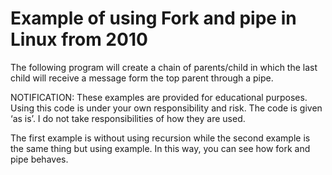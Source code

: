# Example of using Fork and pipe in Linux from 2010

The following program will create a chain of parents/child in which the last child will receive a message form the top parent through a pipe.

NOTIFICATION: These examples are provided for educational purposes. Using this code is under your own responsibility and risk. The code is given ‘as is’. I do not take responsibilities of how they are used.

The first example is without using recursion while the second example is the same thing but using example. In this way, you can see how fork and pipe behaves.

